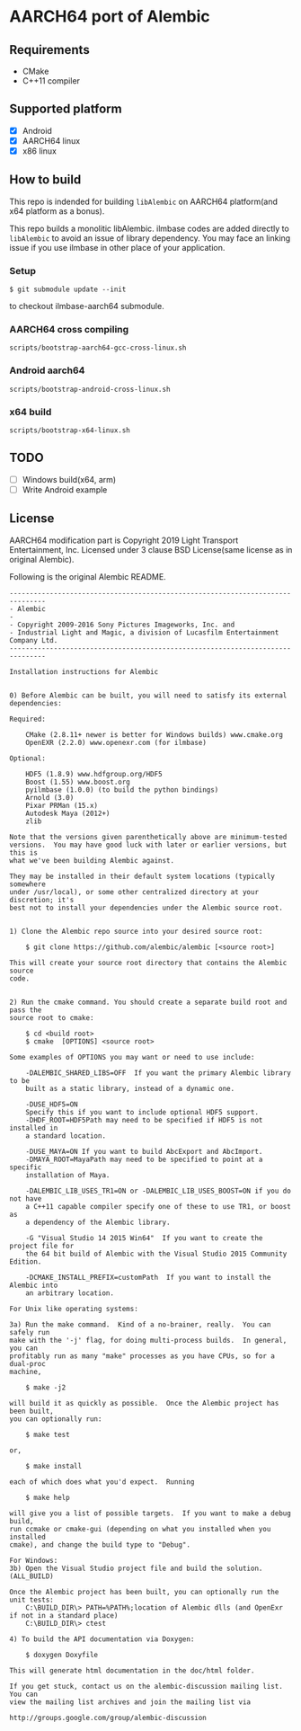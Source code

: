 # AARCH64 port of Alembic

## Requirements

* CMake
* C++11 compiler

## Supported platform

* [x] Android
* [x] AARCH64 linux
* [x] x86 linux

## How to build

This repo is indended for building `libAlembic` on AARCH64 platform(and x64 platform as a bonus).

This repo builds a monolitic libAlembic.
ilmbase codes are added directly to `libAlembic` to avoid an issue of library dependency.
You may face an linking issue if you use ilmbase in other place of your application.

### Setup

```
$ git submodule update --init
```

to checkout ilmbase-aarch64 submodule.

### AARCH64 cross compiling

`scripts/bootstrap-aarch64-gcc-cross-linux.sh`

### Android aarch64

`scripts/bootstrap-android-cross-linux.sh`

### x64 build

`scripts/bootstrap-x64-linux.sh`

## TODO

* [ ] Windows build(x64, arm)
* [ ] Write Android example

## License

AARCH64 modification part is Copyright 2019 Light Transport Entertainment, Inc.
Licensed under 3 clause BSD License(same license as in original Alembic).


Following is the original Alembic README.

```
-------------------------------------------------------------------------------
- Alembic
-
- Copyright 2009-2016 Sony Pictures Imageworks, Inc. and
- Industrial Light and Magic, a division of Lucasfilm Entertainment Company Ltd.
-------------------------------------------------------------------------------

Installation instructions for Alembic


0) Before Alembic can be built, you will need to satisfy its external
dependencies:

Required:

    CMake (2.8.11+ newer is better for Windows builds) www.cmake.org
    OpenEXR (2.2.0) www.openexr.com (for ilmbase)

Optional:

    HDF5 (1.8.9) www.hdfgroup.org/HDF5
    Boost (1.55) www.boost.org
    pyilmbase (1.0.0) (to build the python bindings)
    Arnold (3.0)
    Pixar PRMan (15.x)
    Autodesk Maya (2012+)
    zlib

Note that the versions given parenthetically above are minimum-tested
versions.  You may have good luck with later or earlier versions, but this is
what we've been building Alembic against.

They may be installed in their default system locations (typically somewhere
under /usr/local), or some other centralized directory at your discretion; it's
best not to install your dependencies under the Alembic source root.


1) Clone the Alembic repo source into your desired source root:

    $ git clone https://github.com/alembic/alembic [<source root>]

This will create your source root directory that contains the Alembic source
code.


2) Run the cmake command. You should create a separate build root and pass the
source root to cmake:

    $ cd <build root>
    $ cmake  [OPTIONS] <source root>

Some examples of OPTIONS you may want or need to use include:

    -DALEMBIC_SHARED_LIBS=OFF  If you want the primary Alembic library to be
    built as a static library, instead of a dynamic one.

    -DUSE_HDF5=ON
    Specify this if you want to include optional HDF5 support.
    -DHDF_ROOT=HDF5Path may need to be specified if HDF5 is not installed in
    a standard location.

    -DUSE_MAYA=ON If you want to build AbcExport and AbcImport.
    -DMAYA_ROOT=MayaPath may need to be specified to point at a specific
    installation of Maya.

    -DALEMBIC_LIB_USES_TR1=ON or -DALEMBIC_LIB_USES_BOOST=ON if you do not have
    a C++11 capable compiler specify one of these to use TR1, or boost as
    a dependency of the Alembic library.

    -G "Visual Studio 14 2015 Win64"  If you want to create the project file for
    the 64 bit build of Alembic with the Visual Studio 2015 Community Edition.

    -DCMAKE_INSTALL_PREFIX=customPath  If you want to install the Alembic into
    an arbitrary location.

For Unix like operating systems:

3a) Run the make command.  Kind of a no-brainer, really.  You can safely run
make with the '-j' flag, for doing multi-process builds.  In general, you can
profitably run as many "make" processes as you have CPUs, so for a dual-proc
machine,

    $ make -j2

will build it as quickly as possible.  Once the Alembic project has been built,
you can optionally run:

    $ make test

or,

    $ make install

each of which does what you'd expect.  Running

    $ make help

will give you a list of possible targets.  If you want to make a debug build,
run ccmake or cmake-gui (depending on what you installed when you installed
cmake), and change the build type to "Debug".

For Windows:
3b) Open the Visual Studio project file and build the solution. (ALL_BUILD)

Once the Alembic project has been built, you can optionally run the unit tests:
    C:\BUILD_DIR\> PATH=%PATH%;location of Alembic dlls (and OpenExr if not in a standard place)
    C:\BUILD_DIR\> ctest

4) To build the API documentation via Doxygen:

    $ doxygen Doxyfile

This will generate html documentation in the doc/html folder.

If you get stuck, contact us on the alembic-discussion mailing list. You can
view the mailing list archives and join the mailing list via

http://groups.google.com/group/alembic-discussion
```

